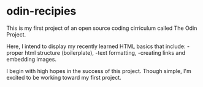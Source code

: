 # odin-recipies
This is my first project of an open source coding cirriculum called The Odin Project.

Here, I intend to display my recently learned HTML basics that include:
-proper html structure (boilerplate),
-text formatting,
-creating links and embedding images.

I begin with high hopes in the success of this project. Though simple, I'm excited to be working toward my first project.
